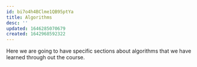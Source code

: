 ```yaml
---
id: bi7o4h4BClme1QB95ptYa
title: Algorithms
desc: ''
updated: 1646285070679
created: 1642968592322
---
```

Here we are going to have specific sections about algorithms that we have learned through out the course. 
